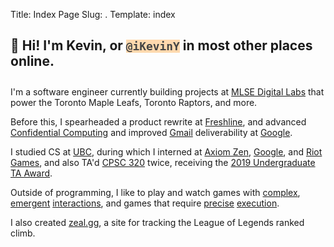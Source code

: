 Title: Index Page
Slug: .
Template: index

<h2 style="padding-bottom: 10px">👋 Hi! I'm Kevin, or <code style="background: rgba(255,217,174,1); color: #444;">@iKevinY</code> in most other places online.</h2>

I'm a software engineer currently building projects at [MLSE Digital Labs](https://www.mlsedigital.com/) that power the Toronto Maple Leafs, Toronto Raptors, and more.

Before this, I spearheaded a product rewrite at [Freshline](https://freshline.io), and advanced [Confidential Computing](https://cloud.google.com/confidential-computing) and improved [Gmail](https://en.wikipedia.org/wiki/Gmail) deliverability at [Google](https://www.google.com/).

I studied CS at [UBC](https://www.ubc.ca/), during which I interned at [Axiom Zen](https://www.axiomzen.com/), [Google](https://www.google.com/), and [Riot Games](https://www.riotgames.com/), and also TA'd [CPSC 320](https://courses.students.ubc.ca/cs/courseschedule?pname=subjarea&tname=subj-course&dept=CPSC&course=320) twice, receiving the [2019 Undergraduate TA Award](https://www.cs.ubc.ca/award/2020/06/undergraduate-ta-awards-2019).

Outside of programming, I like to play and watch games with [complex](https://magic.wizards.com/), [emergent](https://www.leagueoflegends.com/) [interactions](https://teamfighttactics.leagueoflegends.com/), and games that require [precise](https://www.celestegame.com/) [execution](https://en.wikipedia.org/wiki/Super_Smash_Bros._Melee).

I also created [zeal.gg](https://zeal.gg/), a site for tracking the League of Legends ranked climb.
